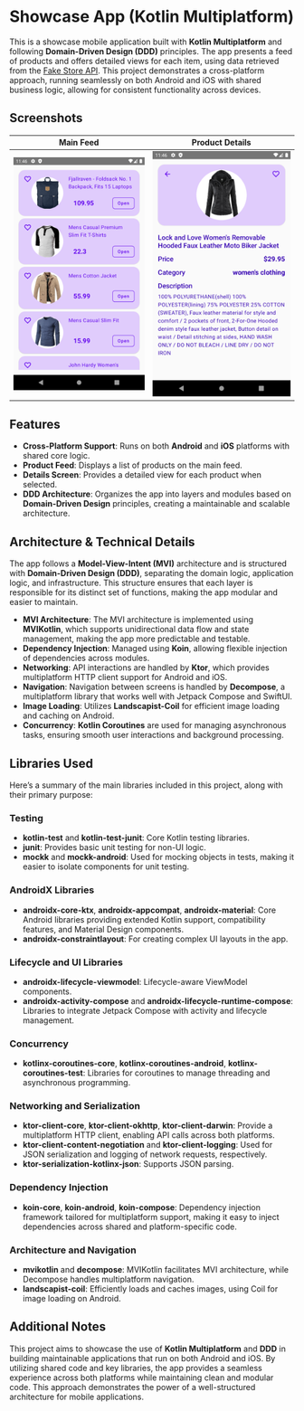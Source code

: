 # Showcase App (Kotlin Multiplatform)

This is a showcase mobile application built with **Kotlin Multiplatform** and following **Domain-Driven Design (DDD)** principles. The app presents a feed of products and offers detailed views for each item, using data retrieved from the [Fake Store API](https://fakestoreapi.com/). This project demonstrates a cross-platform approach, running seamlessly on both Android and iOS with shared business logic, allowing for consistent functionality across devices.

## Screenshots

| Main Feed                                           | Product Details                                           |
|-----------------------------------------------------|-----------------------------------------------------------|
| ![Main Feed](screenshots/Screenshot_1730018802.png) | ![Product Details](screenshots/Screenshot_1730018797.png) |

## Features

- **Cross-Platform Support**: Runs on both **Android** and **iOS** platforms with shared core logic.
- **Product Feed**: Displays a list of products on the main feed.
- **Details Screen**: Provides a detailed view for each product when selected.
- **DDD Architecture**: Organizes the app into layers and modules based on **Domain-Driven Design** principles, creating a maintainable and scalable architecture.

## Architecture & Technical Details

The app follows a **Model-View-Intent (MVI)** architecture and is structured with **Domain-Driven Design (DDD)**, separating the domain logic, application logic, and infrastructure. This structure ensures that each layer is responsible for its distinct set of functions, making the app modular and easier to maintain.

- **MVI Architecture**: The MVI architecture is implemented using **MVIKotlin**, which supports unidirectional data flow and state management, making the app more predictable and testable.
- **Dependency Injection**: Managed using **Koin**, allowing flexible injection of dependencies across modules.
- **Networking**: API interactions are handled by **Ktor**, which provides multiplatform HTTP client support for Android and iOS.
- **Navigation**: Navigation between screens is handled by **Decompose**, a multiplatform library that works well with Jetpack Compose and SwiftUI.
- **Image Loading**: Utilizes **Landscapist-Coil** for efficient image loading and caching on Android.
- **Concurrency**: **Kotlin Coroutines** are used for managing asynchronous tasks, ensuring smooth user interactions and background processing.

## Libraries Used

Here’s a summary of the main libraries included in this project, along with their primary purpose:

### Testing
- **kotlin-test** and **kotlin-test-junit**: Core Kotlin testing libraries.
- **junit**: Provides basic unit testing for non-UI logic.
- **mockk** and **mockk-android**: Used for mocking objects in tests, making it easier to isolate components for unit testing.

### AndroidX Libraries
- **androidx-core-ktx**, **androidx-appcompat**, **androidx-material**: Core Android libraries providing extended Kotlin support, compatibility features, and Material Design components.
- **androidx-constraintlayout**: For creating complex UI layouts in the app.

### Lifecycle and UI Libraries
- **androidx-lifecycle-viewmodel**: Lifecycle-aware ViewModel components.
- **androidx-activity-compose** and **androidx-lifecycle-runtime-compose**: Libraries to integrate Jetpack Compose with activity and lifecycle management.

### Concurrency
- **kotlinx-coroutines-core**, **kotlinx-coroutines-android**, **kotlinx-coroutines-test**: Libraries for coroutines to manage threading and asynchronous programming.

### Networking and Serialization
- **ktor-client-core**, **ktor-client-okhttp**, **ktor-client-darwin**: Provide a multiplatform HTTP client, enabling API calls across both platforms.
- **ktor-client-content-negotiation** and **ktor-client-logging**: Used for JSON serialization and logging of network requests, respectively.
- **ktor-serialization-kotlinx-json**: Supports JSON parsing.

### Dependency Injection
- **koin-core**, **koin-android**, **koin-compose**: Dependency injection framework tailored for multiplatform support, making it easy to inject dependencies across shared and platform-specific code.

### Architecture and Navigation
- **mvikotlin** and **decompose**: MVIKotlin facilitates MVI architecture, while Decompose handles multiplatform navigation.
- **landscapist-coil**: Efficiently loads and caches images, using Coil for image loading on Android.

## Additional Notes

This project aims to showcase the use of **Kotlin Multiplatform** and **DDD** in building maintainable applications that run on both Android and iOS. By utilizing shared code and key libraries, the app provides a seamless experience across both platforms while maintaining clean and modular code. This approach demonstrates the power of a well-structured architecture for mobile applications.
